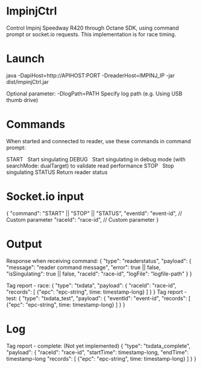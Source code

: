 # ImpinjCtrl

Control Impinj Speedway R420 through Octane SDK, using command prompt or socket.io requests. This implementation is for race timing.

Launch
===================
java -DapiHost=http://APIHOST:PORT -DreaderHost=IMPINJ_IP -jar dist/impinjCtrl.jar

Optional parameter:
-DlogPath=PATH      Specify log path (e.g. Using USB thumb drive)

Commands
===================
When started and connected to reader, use these commands in command prompt:

START   Start singulating
DEBUG   Start singulating in debug mode (with searchMode: dualTarget) to validate read performance
STOP    Stop singulating
STATUS  Return reader status

Socket.io input
===================
{
  "command": "START" || "STOP" || "STATUS",
  "eventId": "event-id", // Custom parameter
  "raceId": "race-id", // Custom parameter
}

Output
===================
Response when receiving command:
{
  "type": "readerstatus",
  "payload": {
    "message": "reader command message",
    "error": true || false,
    "isSingulating": true || false,
    "raceId": "race-id",
    "logFile": "logfile-path"
  }
}

Tag report - race:
{
  "type": "txdata",
  "payload": {
    "raceId": "race-id",
    "records": [
      {"epc": "epc-string", time: timestamp-long}
    ]
  }
}
Tag report - test:
{
  "type": "txdata_test",
  "payload": {
    "eventId": "event-id",
    "records": [
      {"epc": "epc-string", time: timestamp-long}
    ]
  }
}

Log
===================




Tag report - complete: (Not yet implemented)
{
  "type": "txdata_complete",
  "payload": {
    "raceId": "race-id",
    "startTime": timestamp-long,
    "endTime": timestamp-long
    "records": [
      {"epc": "epc-string", time: timestamp-long}
    ]
  }
}
